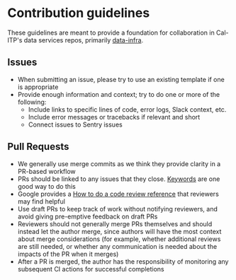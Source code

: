 # Contribution guidelines

These guidelines are meant to provide a foundation for collaboration in Cal-ITP's data services repos,
primarily [data-infra](https://github.com/cal-itp/data-infra).

## Issues

- When submitting an issue, please try to use an existing template if one is appropriate
- Provide enough information and context; try to do one or more of the following:
  - Include links to specific lines of code, error logs, Slack context, etc.
  - Include error messages or tracebacks if relevant and short
  - Connect issues to Sentry issues

## Pull Requests

- We generally use merge commits as we think they provide clarity in a PR-based workflow
- PRs should be linked to any issues that they close. [Keywords](https://docs.github.com/en/issues/tracking-your-work-with-issues/linking-a-pull-request-to-an-issue#linking-a-pull-request-to-an-issue-using-a-keyword) are one good way to do this
- Google provides a [How to do a code review reference](https://google.github.io/eng-practices/review/reviewer/) that reviewers may find helpful
- Use draft PRs to keep track of work without notifying reviewers, and avoid giving pre-emptive feedback on draft PRs
- Reviewers should not generally merge PRs themselves and should instead let the author merge, since authors will have the most context about merge considerations (for example, whether additional reviews are still needed, or whether any communication is needed about the impacts of the PR when it merges)
- After a PR is merged, the author has the responsibility of monitoring any subsequent CI actions for successful completions
